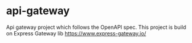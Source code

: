 # api-gateway
Api gateway project which follows the OpenAPI spec. This project is build on Express Gateway lib https://www.express-gateway.io/
